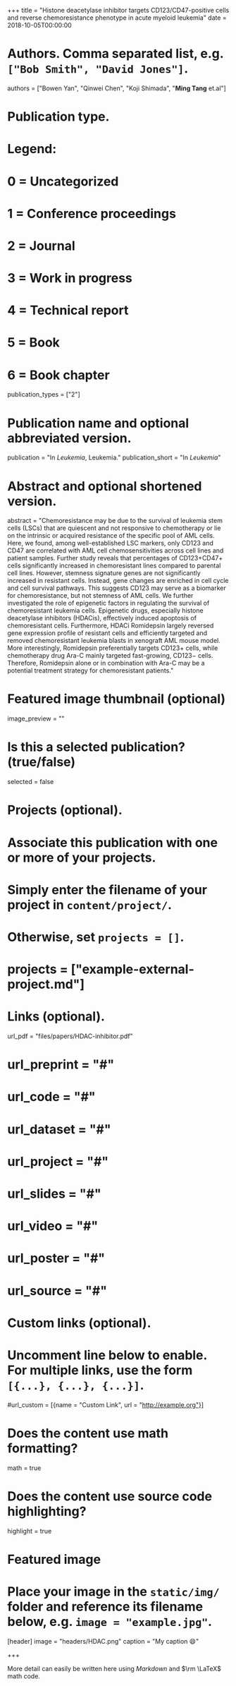 +++
title = "Histone deacetylase inhibitor targets CD123/CD47-positive cells and reverse chemoresistance phenotype in acute myeloid leukemia"
date = 2018-10-05T00:00:00

# Authors. Comma separated list, e.g. `["Bob Smith", "David Jones"]`.
authors = ["Bowen Yan", "Qinwei Chen", "Koji Shimada", "**Ming Tang** et.al"]

# Publication type.
# Legend:
# 0 = Uncategorized
# 1 = Conference proceedings
# 2 = Journal
# 3 = Work in progress
# 4 = Technical report
# 5 = Book
# 6 = Book chapter
publication_types = ["2"]

# Publication name and optional abbreviated version.
publication = "In *Leukemia*, Leukemia."
publication_short = "In *Leukemia*"

# Abstract and optional shortened version.
abstract = "Chemoresistance may be due to the survival of leukemia stem cells (LSCs) that are quiescent and not responsive to chemotherapy or lie on the intrinsic or acquired resistance of the specific pool of AML cells. Here, we found, among well-established LSC markers, only CD123 and CD47 are correlated with AML cell chemosensitivities across cell lines and patient samples. Further study reveals that percentages of CD123+CD47+ cells significantly increased in chemoresistant lines compared to parental cell lines. However, stemness signature genes are not significantly increased in resistant cells. Instead, gene changes are enriched in cell cycle and cell survival pathways. This suggests CD123 may serve as a biomarker for chemoresistance, but not stemness of AML cells. We further investigated the role of epigenetic factors in regulating the survival of chemoresistant leukemia cells. Epigenetic drugs, especially histone deacetylase inhibitors (HDACis), effectively induced apoptosis of chemoresistant cells. Furthermore, HDACi Romidepsin largely reversed gene expression profile of resistant cells and efficiently targeted and removed chemoresistant leukemia blasts in xenograft AML mouse model. More interestingly, Romidepsin preferentially targets CD123+ cells, while chemotherapy drug Ara-C mainly targeted fast-growing, CD123− cells. Therefore, Romidepsin alone or in combination with Ara-C may be a potential treatment strategy for chemoresistant patients."

# Featured image thumbnail (optional)
image_preview = ""

# Is this a selected publication? (true/false)
selected = false

# Projects (optional).
#   Associate this publication with one or more of your projects.
#   Simply enter the filename of your project in `content/project/`.
#   Otherwise, set `projects = []`.
# projects = ["example-external-project.md"]

# Links (optional).
url_pdf = "files/papers/HDAC-inhibitor.pdf"
# url_preprint = "#"
# url_code = "#"
# url_dataset = "#"
# url_project = "#"
# url_slides = "#"
# url_video = "#"
# url_poster = "#"
# url_source = "#"

# Custom links (optional).
#   Uncomment line below to enable. For multiple links, use the form `[{...}, {...}, {...}]`.
#url_custom = [{name = "Custom Link", url = "http://example.org"}]

# Does the content use math formatting?
math = true

# Does the content use source code highlighting?
highlight = true

# Featured image
# Place your image in the `static/img/` folder and reference its filename below, e.g. `image = "example.jpg"`.
[header]
image = "headers/HDAC.png"
caption = "My caption :smile:"

+++

More detail can easily be written here using *Markdown* and $\rm \LaTeX$ math code.
